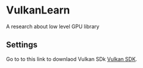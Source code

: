 # VulkanLearn
A research about low level GPU library

## Settings
Go to to this link to downlaod Vulkan SDk [Vulkan SDK](https://vulkan.lunarg.com/sdk/home#windows).
